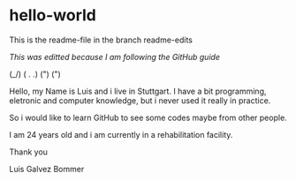 # hello-world

This is the readme-file in the branch readme-edits

*This was editted because I am following the GitHub guide*

(\_/)
( . .)
(") (")

Hello, 
my Name is Luis and i live in Stuttgart.
I have a bit programming, eletronic and computer knowledge, but i never used it really in practice.

So i would like to learn GitHub to see some codes maybe from other people.

I am 24 years old and i am currently in a rehabilitation facility.

Thank you

Luis Galvez Bommer
